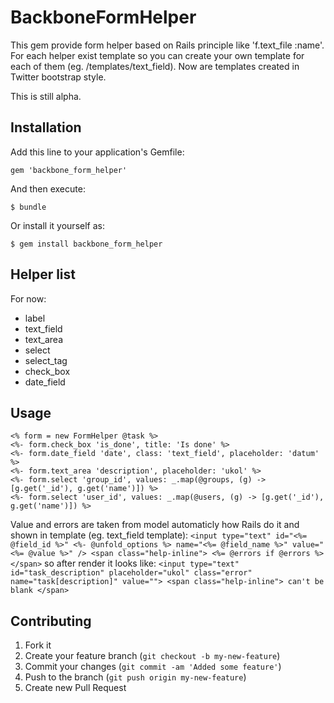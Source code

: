 # BackboneFormHelper

This gem provide form helper based on Rails principle like 'f.text_file
:name'. For each helper exist template so you can create your own
template for each of them (eg. /templates/text_field). Now are templates
created in Twitter bootstrap style.

This is still alpha.

## Installation

Add this line to your application's Gemfile:

    gem 'backbone_form_helper'

And then execute:

    $ bundle

Or install it yourself as:

    $ gem install backbone_form_helper

## Helper list
For now:

* label
* text_field
* text_area
* select
* select_tag
* check_box
* date_field

## Usage

    <% form = new FormHelper @task %>
    <%- form.check_box 'is_done', title: 'Is done' %>
    <%- form.date_field 'date', class: 'text_field', placeholder: 'datum' %>
    <%- form.text_area 'description', placeholder: 'ukol' %>
    <%- form.select 'group_id', values: _.map(@groups, (g) -> [g.get('_id'), g.get('name')]) %>
    <%- form.select 'user_id', values: _.map(@users, (g) -> [g.get('_id'), g.get('name')]) %>
        

Value and errors are taken from model automaticly how Rails do it and shown in template (eg. text_field template):
    `<input type="text" id="<%= @field_id %>" <%- @unfold_options %> name="<%= @field_name %>" value="<%= @value %>" />
    <span class="help-inline">
      <%= @errors if @errors %>
    </span>`
so after render it looks like:
    `<input type="text" id="task_description" placeholder="ukol" class="error" name="task[description]" value="">
    <span class="help-inline">
      can't be blank
    </span>`

## Contributing

1. Fork it
2. Create your feature branch (`git checkout -b my-new-feature`)
3. Commit your changes (`git commit -am 'Added some feature'`)
4. Push to the branch (`git push origin my-new-feature`)
5. Create new Pull Request
